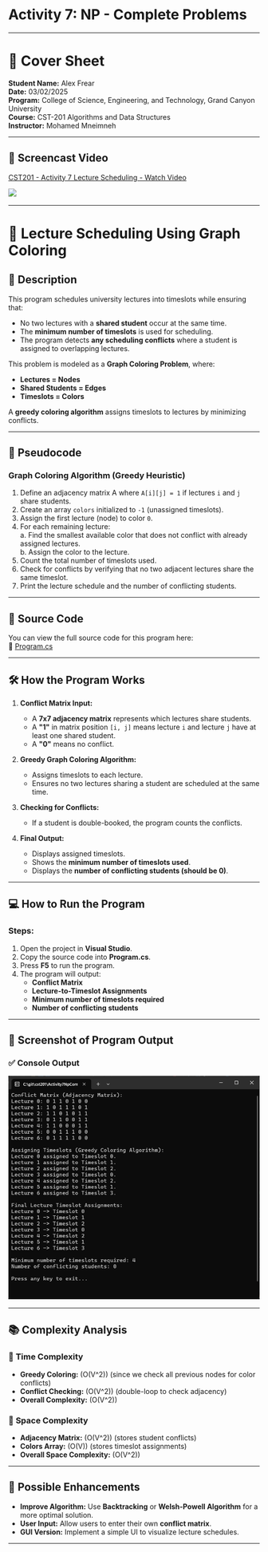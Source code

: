 # Activity 7: NP - Complete Problems

---

# 📝 Cover Sheet  
**Student Name:** Alex Frear  
**Date:** 03/02/2025  
**Program:** College of Science, Engineering, and Technology, Grand Canyon University  
**Course:** CST-201 Algorithms and Data Structures  
**Instructor:** Mohamed Mneimneh  

---

## 🎥 **Screencast Video**
<div>
    <a href="YOUR_LOOM_VIDEO_LINK_HERE">
      <p>CST201 - Activity 7 Lecture Scheduling - Watch Video</p>
    </a>
    <a href="YOUR_LOOM_VIDEO_LINK_HERE">
      <img style="max-width:300px;" src="https://cdn.loom.com/sessions/thumbnails/YOUR_LOOM_VIDEO_ID_HERE-full-play.gif">
    </a>
</div>

---

# 👋 Lecture Scheduling Using Graph Coloring

## 📄 **Description**
This program schedules university lectures into timeslots while ensuring that:
- No two lectures with a **shared student** occur at the same time.
- The **minimum number of timeslots** is used for scheduling.
- The program detects **any scheduling conflicts** where a student is assigned to overlapping lectures.

This problem is modeled as a **Graph Coloring Problem**, where:
- **Lectures = Nodes**
- **Shared Students = Edges**
- **Timeslots = Colors**

A **greedy coloring algorithm** assigns timeslots to lectures by minimizing conflicts.

---

## 📄 **Pseudocode**
### **Graph Coloring Algorithm (Greedy Heuristic)**
1. Define an adjacency matrix A where `A[i][j] = 1` if lectures `i` and `j` share students.
2. Create an array `colors` initialized to `-1` (unassigned timeslots).
3. Assign the first lecture (node) to color `0`.
4. For each remaining lecture:  
   a. Find the smallest available color that does not conflict with already assigned lectures.  
   b. Assign the color to the lecture.
5. Count the total number of timeslots used.
6. Check for conflicts by verifying that no two adjacent lectures share the same timeslot.
7. Print the lecture schedule and the number of conflicting students.

---

## 📄 **Source Code**
You can view the full source code for this program here:  
🔗 [Program.cs](https://github.com/amfrear/cst201/blob/main/Activity7LectureScheduling/Program.cs)  

---

## 🛠️ **How the Program Works**
1. **Conflict Matrix Input:**  
   - A **7x7 adjacency matrix** represents which lectures share students.
   - A **"1"** in matrix position `[i, j]` means lecture `i` and lecture `j` have at least one shared student.
   - A **"0"** means no conflict.

2. **Greedy Graph Coloring Algorithm:**  
   - Assigns timeslots to each lecture.
   - Ensures no two lectures sharing a student are scheduled at the same time.

3. **Checking for Conflicts:**  
   - If a student is double-booked, the program counts the conflicts.

4. **Final Output:**  
   - Displays assigned timeslots.
   - Shows the **minimum number of timeslots used**.
   - Displays the **number of conflicting students (should be 0)**.

---

## 💻 **How to Run the Program**
### **Steps:**
1. Open the project in **Visual Studio**.
2. Copy the source code into **Program.cs**.
3. Press **F5** to run the program.
4. The program will output:
   - **Conflict Matrix**
   - **Lecture-to-Timeslot Assignments**
   - **Minimum number of timeslots required**
   - **Number of conflicting students**

---

## 📸 **Screenshot of Program Output**
### ✅ **Console Output**
<img src="LectureSchedulingScreenshot.png" width="700"/>

---

## 📚 **Complexity Analysis**
### 🔑 **Time Complexity**
- **Greedy Coloring:** \(O(V^2)\) (since we check all previous nodes for color conflicts)
- **Conflict Checking:** \(O(V^2)\) (double-loop to check adjacency)
- **Overall Complexity:** \(O(V^2)\)  

### 🔑 **Space Complexity**
- **Adjacency Matrix:** \(O(V^2)\) (stores student conflicts)
- **Colors Array:** \(O(V)\) (stores timeslot assignments)
- **Overall Space Complexity:** \(O(V^2)\)

---

## 🔧 **Possible Enhancements**
- **Improve Algorithm:** Use **Backtracking** or **Welsh-Powell Algorithm** for a more optimal solution.
- **User Input:** Allow users to enter their own **conflict matrix**.
- **GUI Version:** Implement a simple UI to visualize lecture schedules.

---